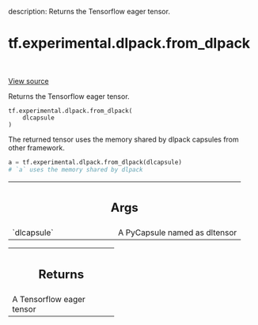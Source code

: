 description: Returns the Tensorflow eager tensor.

<div itemscope itemtype="http://developers.google.com/ReferenceObject">
<meta itemprop="name" content="tf.experimental.dlpack.from_dlpack" />
<meta itemprop="path" content="Stable" />
</div>

# tf.experimental.dlpack.from_dlpack

<!-- Insert buttons and diff -->

<table class="tfo-notebook-buttons tfo-api nocontent" align="left">

</table>

<a target="_blank" class="external" href="/code/stable/tensorflow/python/dlpack/dlpack.py">View source</a>



Returns the Tensorflow eager tensor.

<pre class="devsite-click-to-copy prettyprint lang-py tfo-signature-link">
<code>tf.experimental.dlpack.from_dlpack(
    dlcapsule
)
</code></pre>



<!-- Placeholder for "Used in" -->

The returned tensor uses the memory shared by dlpack capsules from other
framework.

  ```python
  a = tf.experimental.dlpack.from_dlpack(dlcapsule)
  # `a` uses the memory shared by dlpack
  ```

<!-- Tabular view -->
 <table class="responsive fixed orange">
<colgroup><col width="214px"><col></colgroup>
<tr><th colspan="2"><h2 class="add-link">Args</h2></th></tr>

<tr>
<td>
`dlcapsule`
</td>
<td>
A PyCapsule named as dltensor
</td>
</tr>
</table>



<!-- Tabular view -->
 <table class="responsive fixed orange">
<colgroup><col width="214px"><col></colgroup>
<tr><th colspan="2"><h2 class="add-link">Returns</h2></th></tr>
<tr class="alt">
<td colspan="2">
A Tensorflow eager tensor
</td>
</tr>

</table>

